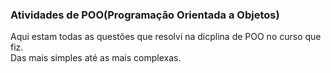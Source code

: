 ### Atividades de POO(Programação Orientada a Objetos) 
<p align=left display=inline>
 Aqui estam todas as questões que resolvi na dicplina de POO no curso que fiz.<br>Das mais simples até as mais complexas.
</p>
 
